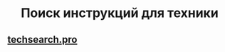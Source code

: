 <h1 align="center">Поиск инструкций для техники</h1>

<h2><a href="https://techsearch.pro">techsearch.pro</a></h2>
